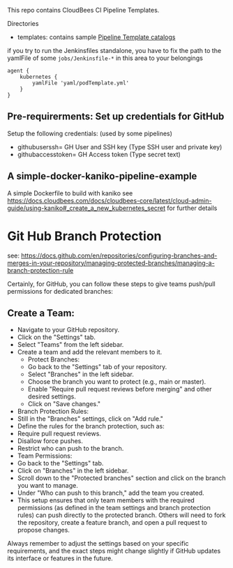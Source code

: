 This repo contains CloudBees CI Pipeline Templates.


Directories
* templates: contains sample [Pipeline Template catalogs](https://docs.cloudbees.com/docs/admin-resources/latest/pipeline-templates-user-guide/)


if you try to run the Jenkinsfiles standalone, you have to fix the path to the yamlFile of some `jobs/Jenkinsfile-*` in this area to your belongings
```
agent {
    kubernetes {
        yamlFile 'yaml/podTemplate.yml'
    }
}
```



## Pre-requirerments: Set up credentials for GitHub

Setup the following credentials:  (used by some pipelines)

* githubuserssh= GH User and SSH key (Type SSH user and private key)
* githubaccesstoken= GH Access token (Type secret text)

## A simple-docker-kaniko-pipeline-example
A simple Dockerfile to build with kaniko
see https://docs.cloudbees.com/docs/cloudbees-core/latest/cloud-admin-guide/using-kaniko#_create_a_new_kubernetes_secret   for further details


# Git Hub Branch Protection

see: https://docs.github.com/en/repositories/configuring-branches-and-merges-in-your-repository/managing-protected-branches/managing-a-branch-protection-rule

Certainly, for GitHub, you can follow these steps to give teams push/pull permissions for dedicated branches:

## Create a Team:

* Navigate to your GitHub repository.
* Click on the "Settings" tab.
* Select "Teams" from the left sidebar.
* Create a team and add the relevant members to it.
  * Protect Branches:
   * Go back to the "Settings" tab of your repository.
   * Select "Branches" in the left sidebar.
   * Choose the branch you want to protect (e.g., main or master).
   * Enable "Require pull request reviews before merging" and other desired settings.
   * Click on "Save changes."
 * Branch Protection Rules:
  * Still in the "Branches" settings, click on "Add rule."
  * Define the rules for the branch protection, such as:
  * Require pull request reviews.
  * Disallow force pushes.
* Restrict who can push to the branch.
 * Team Permissions:
  * Go back to the "Settings" tab.
  * Click on "Branches" in the left sidebar.
  * Scroll down to the "Protected branches" section and click on the branch you want to manage.
  * Under "Who can push to this branch," add the team you created.
* This setup ensures that only team members with the required permissions (as defined in the team settings and branch protection rules) can push directly to the protected branch. Others will need to fork the repository, create a feature branch, and open a pull request to propose changes.

Always remember to adjust the settings based on your specific requirements, and the exact steps might change slightly if GitHub updates its interface or features in the future.
